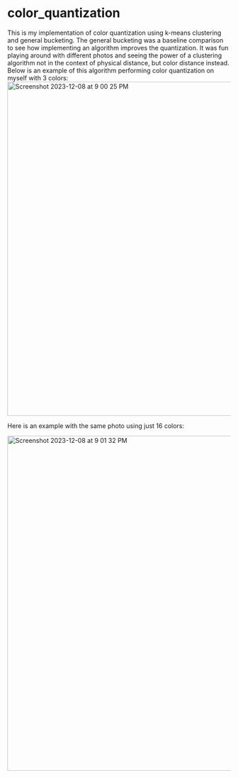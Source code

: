 # color_quantization
This is my implementation of color quantization using k-means clustering and general bucketing.  The general bucketing was a baseline comparison to see how implementing an algorithm improves the quantization.  It was fun playing around with different photos and seeing the power of a clustering algorithm not in the context of physical distance, but color distance instead.  Below is an example of this algorithm performing color quantization on myself with 3 colors:
<img width="753" alt="Screenshot 2023-12-08 at 9 00 25 PM" src="https://github.com/justinseth01/color_quantization/assets/94868426/a237f037-3f9f-4456-ae34-671ecf3204f1">

Here is an example with the same photo using just 16 colors:

<img width="755" alt="Screenshot 2023-12-08 at 9 01 32 PM" src="https://github.com/justinseth01/color_quantization/assets/94868426/c095e379-d804-4b12-97ea-a23c15349bb3">
